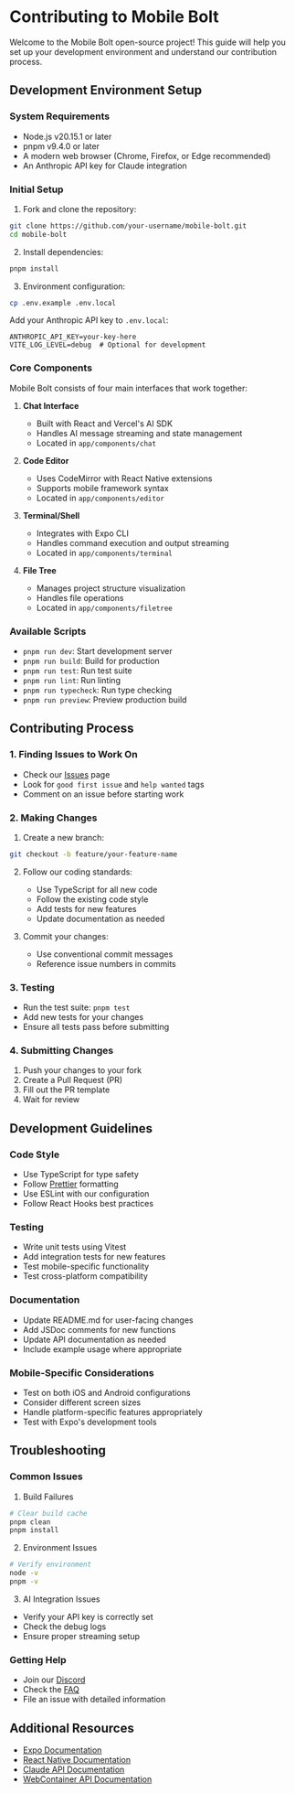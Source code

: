 # Contributing to Mobile Bolt

Welcome to the Mobile Bolt open-source project! This guide will help you set up your development environment and understand our contribution process.

## Development Environment Setup

### System Requirements
- Node.js v20.15.1 or later
- pnpm v9.4.0 or later
- A modern web browser (Chrome, Firefox, or Edge recommended)
- An Anthropic API key for Claude integration

### Initial Setup

1. Fork and clone the repository:
```bash
git clone https://github.com/your-username/mobile-bolt.git
cd mobile-bolt
```

2. Install dependencies:
```bash
pnpm install
```

3. Environment configuration:
```bash
cp .env.example .env.local
```
Add your Anthropic API key to `.env.local`:
```
ANTHROPIC_API_KEY=your-key-here
VITE_LOG_LEVEL=debug  # Optional for development
```

### Core Components

Mobile Bolt consists of four main interfaces that work together:

1. **Chat Interface**
   - Built with React and Vercel's AI SDK
   - Handles AI message streaming and state management
   - Located in `app/components/chat`

2. **Code Editor**
   - Uses CodeMirror with React Native extensions
   - Supports mobile framework syntax
   - Located in `app/components/editor`

3. **Terminal/Shell**
   - Integrates with Expo CLI
   - Handles command execution and output streaming
   - Located in `app/components/terminal`

4. **File Tree**
   - Manages project structure visualization
   - Handles file operations
   - Located in `app/components/filetree`

### Available Scripts

- `pnpm run dev`: Start development server
- `pnpm run build`: Build for production
- `pnpm run test`: Run test suite
- `pnpm run lint`: Run linting
- `pnpm run typecheck`: Run type checking
- `pnpm run preview`: Preview production build

## Contributing Process

### 1. Finding Issues to Work On
- Check our [Issues](https://github.com/your-org/mobile-bolt/issues) page
- Look for `good first issue` and `help wanted` tags
- Comment on an issue before starting work

### 2. Making Changes
1. Create a new branch:
```bash
git checkout -b feature/your-feature-name
```

2. Follow our coding standards:
   - Use TypeScript for all new code
   - Follow the existing code style
   - Add tests for new features
   - Update documentation as needed

3. Commit your changes:
   - Use conventional commit messages
   - Reference issue numbers in commits

### 3. Testing
- Run the test suite: `pnpm test`
- Add new tests for your changes
- Ensure all tests pass before submitting

### 4. Submitting Changes
1. Push your changes to your fork
2. Create a Pull Request (PR)
3. Fill out the PR template
4. Wait for review

## Development Guidelines

### Code Style
- Use TypeScript for type safety
- Follow [Prettier](https://prettier.io/) formatting
- Use ESLint with our configuration
- Follow React Hooks best practices

### Testing
- Write unit tests using Vitest
- Add integration tests for new features
- Test mobile-specific functionality
- Test cross-platform compatibility

### Documentation
- Update README.md for user-facing changes
- Add JSDoc comments for new functions
- Update API documentation as needed
- Include example usage where appropriate

### Mobile-Specific Considerations
- Test on both iOS and Android configurations
- Consider different screen sizes
- Handle platform-specific features appropriately
- Test with Expo's development tools

## Troubleshooting

### Common Issues

1. Build Failures
```bash
# Clear build cache
pnpm clean
pnpm install
```

2. Environment Issues
```bash
# Verify environment
node -v
pnpm -v
```

3. AI Integration Issues
- Verify your API key is correctly set
- Check the debug logs
- Ensure proper streaming setup

### Getting Help
- Join our [Discord](https://discord.gg/your-community)
- Check the [FAQ](./FAQ.md)
- File an issue with detailed information

## Additional Resources

- [Expo Documentation](https://docs.expo.dev/)
- [React Native Documentation](https://reactnative.dev/)
- [Claude API Documentation](https://docs.anthropic.com/)
- [WebContainer API Documentation](https://webcontainers.io/)